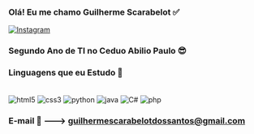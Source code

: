 
### Olá! Eu me chamo Guilherme Scarabelot ✅

[![Instagram](https://img.shields.io/badge/Instagram-E4405F?style=for-the-badge&logo=instagram&logoColor=white)](https://instagram.com/guilhermescarabelott)


### Segundo Ano de TI no Ceduo Abilio Paulo 😎

### Linguagens que eu Estudo 📖

<div style="display: inline_block"><br/>
<img align="center" alt="html5" src="https://img.shields.io/badge/HTML5-E34F26?style=for-the-badge&logo=html5&logoColor=white"/>
<img align="center" alt="css3" src="https://img.shields.io/badge/CSS3-1572B6?style=for-the-badge&logo=css3&logoColor=white"/>
<img align="center" alt="python" src="https://img.shields.io/badge/Python-14354C?style=for-the-badge&logo=python&logoColor=white"/>
<img align="center" alt="java" src="https://img.shields.io/badge/Java-ED8B00?style=for-the-badge&logo=openjdk&logoColor=white"/>
<img align="center" alt="C#" src="https://img.shields.io/badge/C%23-239120?style=for-the-badge&logo=c-sharp&logoColor=white"/>
<img align="center" alt="php" src="https://img.shields.io/badge/PHP-777BB4?style=for-the-badge&logo=php&logoColor=white"/>
</div>

### E-mail 📧 ---> guilhermescarabelotdossantos@gmail.com

